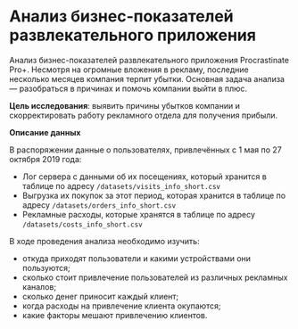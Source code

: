 # Анализ бизнес-показателей развлекательного приложения

Анализ бизнес-показателей развлекательного приложения Procrastinate Pro+. Несмотря на огромные вложения в рекламу, последние несколько месяцев компания терпит убытки. Основная задача анализа — разобраться в причинах и помочь компании выйти в плюс.

**Цель исследования**: выявить причины убытков компании и скорректировать работу рекламного отдела для получения прибыли.

**Описание данных**

В распоряжении данные о пользователях, привлечённых с 1 мая по 27 октября 2019 года:
- Лог сервера с данными об их посещениях, который хранится в таблице по адресу `/datasets/visits_info_short.csv`
- Выгрузка их покупок за этот период, которая хранится в таблице по адресу `/datasets/orders_info_short.csv`
- Рекламные расходы, которые хранятся в таблице по адресу `/datasets/costs_info_short.csv`

В ходе проведения анализа необходимо изучить:
- откуда приходят пользователи и какими устройствами они пользуются;
- сколько стоит привлечение пользователей из различных рекламных каналов;
- сколько денег приносит каждый клиент;
- когда расходы на привлечение клиента окупаются;
- какие факторы мешают привлечению клиентов.
